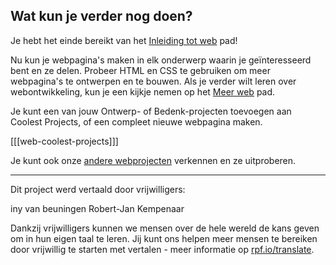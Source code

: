 ## Wat kun je verder nog doen?

Je hebt het einde bereikt van het [Inleiding tot web](https://projects.raspberrypi.org/nl/pathways/microbit-intro) pad!

Nu kun je webpagina's maken in elk onderwerp waarin je geïnteresseerd bent en ze delen. Probeer HTML en CSS te gebruiken om meer webpagina's te ontwerpen en te bouwen. Als je verder wilt leren over webontwikkeling, kun je een kijkje nemen op het [Meer web](https://projects.raspberrypi.org/enl/pathways/more-web) pad.

Je kunt een van jouw Ontwerp- of Bedenk-projecten toevoegen aan Coolest Projects, of een compleet nieuwe webpagina maken.

[[[web-coolest-projects]]]

Je kunt ook onze [andere webprojecten](https://projects.raspberrypi.org/nl/projects?software%5B%5D=html-css-javascript) verkennen en ze uitproberen.

***

Dit project werd vertaald door vrijwilligers:

iny van beuningen
Robert-Jan Kempenaar

Dankzij vrijwilligers kunnen we mensen over de hele wereld de kans geven om in hun eigen taal te leren. Jij kunt ons helpen meer mensen te bereiken door vrijwillig te starten met vertalen - meer informatie op [rpf.io/translate](https://rpf.io/translate).
